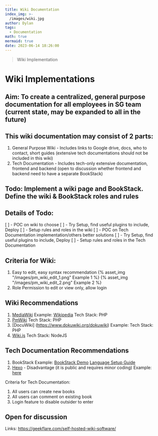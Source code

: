 ```yaml
---
title: Wiki Documentation
index_img: >-
  /images/wiki.jpg
author: Dylan
tags:
  - Documentation
math: true
mermaid: true
date: 2023-06-14 18:26:00
---
```

>Wiki Implementation

<!-- more -->
# Wiki Implementations
## Aim: To create a centralized, general purpose documentation for all employees in SG team (current state, may be expanded to all in the future)
## This wiki documentation may consist of 2 parts:
1. General Purpose Wiki - Includes links to Google drive, docs, who to contact, short guides (extensive tech documentations should not be included in this wiki)
2. Tech Documentation - Includes tech-only extensive documentation, frontend and backend (open to discussion whether frontend and backend need to have a separate BookStack)
## Todo: Implement a wiki page and BookStack. Define the wiki & BookStack roles and rules

## Details of Todo:
[ ] - POC on wiki to choose
[ ] - Try Setup, find useful plugins to include, Deploy
[ ] - Setup rules and roles in the wiki
[ ] - POC on Tech Documentation implementation/others better solutions
[ ] - Try Setup, find useful plugins to include, Deploy
[ ] - Setup rules and roles in the Tech Documentation

## Criteria for Wiki:
1. Easy to edit, easy syntax recommendation
{% asset_img "/images/pm_wiki_edit_1.png" Example 1 %}
{% asset_img "/images/pm_wiki_edit_2.png" Example 2 %}
2. Role Permission to edit or view only, allow login

## Wiki Recommendations
1. [MediaWiki](https://www.mediawiki.org/wiki/MediaWiki)
Example: [Wikipedia](https://www.wikipedia.org/)
Tech Stack: PHP
2. [PmWiki](https://www.pmwiki.org/wiki/PmWiki/PmWiki)
Tech Stack: PHP
3. [DocuWiki] (https://www.dokuwiki.org/dokuwiki)
Example: 
Tech Stack: PHP
4. [Wiki.js](https://docs.requarks.io/install/config)
Tech Stack: NodeJS

## Tech Documentation Recommendations
1. BookStack
Example: [BookStack Demo](https://demo.bookstackapp.com/)
[Language Setup Guide](https://www.bookstackapp.com/docs/admin/language-config/)
2. [Hexo](https://hexo.io/) - Disadvantage (it is public and requires minor coding)
Example: [here](https://dylansalim-ola.github.io/tech-documentation/)

Criteria for Tech Documentation:
1. All users can create new books
2. All users can comment on existing book
3. Login feature to disable outsider to enter

## Open for discussion
Links:
https://geekflare.com/self-hosted-wiki-software/